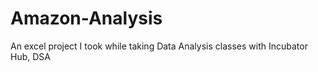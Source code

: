 # Amazon-Analysis
An excel project I took while taking Data Analysis classes with Incubator Hub, DSA
